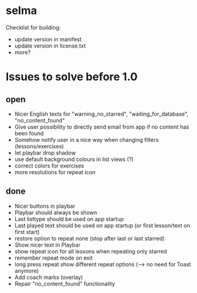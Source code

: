 selma
=====

Checklist for building:
 * update version in manifest
 * update version in license.txt
 * more?

Issues to solve before 1.0
==========================
open
----
 * Nicer English texts for "warning_no_starred", "waiting_for_database", "no_content_found"
 * Give user possibility to directly send email from app if no content has been found
 * Somehow notify user in a nice way when changing filters (lessons/exercises)
 * let playbar drop shadow
 * use default background colours in list views (?)
 * correct colors for exercises
 * more resolutions for repeat icon

done
----
 * Nicer buttons in playbar
 * Playbar should always be shown
 * Last listtype should be used on app startup
 * Last played text should be used on app startup (or first lesson/text on first start)	
 * restore option to repeat none (stop after last or last starred)
 * Show nicer text in Playbar
 * show repeat icon for all lessons when repeating only starred
 * remember repeat mode on exit
 * long press repeat show different repeat options (--> no need for Toast anymore)
 * Add coach marks (overlay)
 * Repair "no_content_found" functionality

